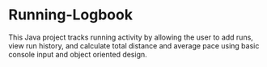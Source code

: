 # Running-Logbook
This Java project tracks running activity by allowing the user to add runs, view run history, and calculate total distance and average pace using basic console input and object oriented design.
